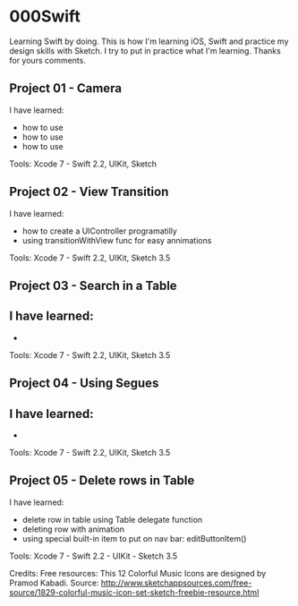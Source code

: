 # 000Swift

Learning Swift by doing. This is how I'm learning iOS, Swift and practice my design skills with Sketch. I try to put in practice what I'm learning. Thanks for yours comments.


## Project 01 - Camera

I have learned:

- how to use 
- how to use 
- how to use


Tools: Xcode 7 - Swift 2.2, UIKit, Sketch


## Project 02 - View Transition

I have learned:
- how to create a UIController programatilly
- using transitionWithView func for easy annimations


Tools: Xcode 7 - Swift 2.2, UIKit, Sketch 3.5



## Project 03 - Search in a Table

I have learned:
- 
- 



Tools: Xcode 7 - Swift 2.2, UIKit, Sketch 3.5



## Project 04 - Using Segues

I have learned:
- 
- 



Tools: Xcode 7 - Swift 2.2, UIKit, Sketch 3.5




## Project 05 - Delete rows in Table

I have learned:
- delete row in table using Table delegate function
- deleting row with animation
- using special built-in item to put on nav bar: editButtonItem()

Tools: Xcode 7 - Swift 2.2 - UIKit - Sketch 3.5

Credits: Free resources: This 12 Colorful Music Icons are designed by Pramod Kabadi. Source: http://www.sketchappsources.com/free-source/1829-colorful-music-icon-set-sketch-freebie-resource.html
